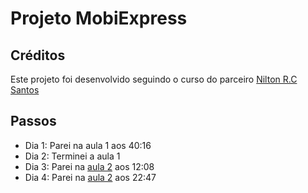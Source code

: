 # Projeto MobiExpress

## Créditos

Este projeto foi desenvolvido seguindo o curso do parceiro [Nilton R.C Santos](https://www.youtube.com/watch?v=88mhROBDbY4&list=PL4cEBzKaz8iDY2W-hBplCUcrmo2GBYl0s)

## Passos

- Dia 1: Parei na aula 1 aos 40:16
- Dia 2: Terminei a aula 1
- Dia 3: Parei na [aula 2](https://youtu.be/6wxFfn9j39Q?list=PL4cEBzKaz8iDY2W-hBplCUcrmo2GBYl0s&t=728) aos 12:08
- Dia 4: Parei na [aula 2](https://youtu.be/6wxFfn9j39Q?list=PL4cEBzKaz8iDY2W-hBplCUcrmo2GBYl0s&t=1367) aos 22:47
